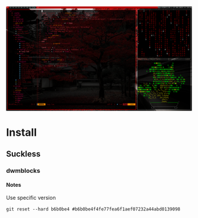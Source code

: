 ![main.png](./docs/images/main.png)

# Install

## Suckless

### dwmblocks

#### Notes

Use specific version

```
git reset --hard b6b0be4 #b6b0be4f4fe77fea6f1aef07232a44abd0139098
```

